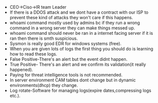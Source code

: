 - CEO->Ciso->IR team Leader
- If there is a DDOS attack and we dont have a contract with our ISP to prevent these kind of attacks they won't care if this happens.
- whoami command mostly used by admins bc if they run a wrong command in a wrong server they can make things messed up.
- whoami command should never be ran in a internet facing server if it is ran then there is smth suspicious.
- Sysmon is really good EDR for windows systems (free).
- When you are given lots of logs the first thing you should do is learning how to read these logs.
- False Positive-There's an alert but the event didnt happen.
- True Positive- There's an alert and we confirm its validation(it really happened).
- Paying for threat intelligence tools is not recommended.
- In server environment CAM tables dont change but in dynamic environments(dhcp) they change.
- Log rotate-Software for managing logs(expire dates,compressing logs etc.).



